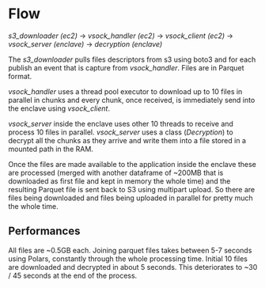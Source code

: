 # Flow

*s3_downloader (ec2)* -> *vsock_handler (ec2)* -> *vsock_client (ec2)* -> *vsock_server (enclave)* -> *decryption (enclave)*

The *s3_downloader* pulls files descriptors from s3 using boto3 and for each publish an event that is capture from *vsock_handler*.
Files are in Parquet format.

*vsock_handler* uses a thread pool executor to download up to 10 files in parallel in chunks and every chunk, once received, is immediately send into the enclave using *vsock_client*.

*vsock_server* inside the enclave uses other 10 threads to receive and process 10 files in parallel. *vsock_server* uses a class (*Decryption*) to decrypt all the chunks as they arrive and write them into a file stored in a mounted path in the RAM.

Once the files are made available to the application inside the enclave these are processed (merged with another dataframe of ~200MB that is downloaded as first file and kept in memory the whole time) and the resulting Parquet file is sent back to S3 using multipart upload.
So there are files being downloaded and files being uploaded in parallel for pretty much the whole time.

## Performances

All files are ~0.5GB each.
Joining parquet files takes between 5-7 seconds using Polars, constantly through the whole processing time.
Initial 10 files are downloaded and decrypted in about 5 seconds. This deteriorates to ~30 / 45 seconds at the end of the process.

